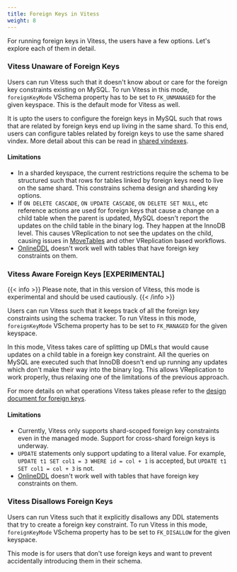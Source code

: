 ```yaml
---
title: Foreign Keys in Vitess
weight: 8
---
```


For running foreign keys in Vitess, the users have a few options. Let's explore each of them in detail.

### Vitess Unaware of Foreign Keys

Users can run Vitess such that it doesn't know about or care for the foreign key constraints existing on MySQL. To run Vitess in this mode, `foreignKeyMode` VSchema property has to be set to `FK_UNMANAGED` for the given keyspace. This is the default mode for Vitess as well.

It is upto the users to configure the foreign keys in MySQL such that rows that are related by foreign keys end up living in the same shard.
To this end, users can configure tables related by foreign keys to use the same shared vindex. More detail about this can be read in [shared vindexes](../shared-vindexes/#foreign-keys).

#### Limitations

- In a sharded keyspace, the current restrictions require the schema to be structured such that rows for tables linked by foreign keys need to live on the same shard. This constrains schema design and sharding key options. 
- If `ON DELETE CASCADE`, `ON UPDATE CASCADE`, `ON DELETE SET NULL`, etc reference actions are used for foreign keys that cause a change on a child table when the parent is updated, MySQL doesn't report the updates on the child table in the binary log. They happen at the InnoDB level. This causes VReplication to not see the updates on the child, causing issues in [MoveTables](../../migration/move-tables/) and other VReplication based workflows.
- [OnlineDDL](../../schema-changes/managed-online-schema-changes/) doesn't work well with tables that have foreign key constraints on them.

### Vitess Aware Foreign Keys [EXPERIMENTAL]

{{< info >}}
Please note, that in this version of Vitess, this mode is experimental and should be used cautiously.
{{< /info >}}

Users can run Vitess such that it keeps track of all the foreign key constraints using the schema tracker. To run Vitess in this mode, `foreignKeyMode` VSchema property has to be set to `FK_MANAGED` for the given keyspace.

In this mode, Vitess takes care of splitting up DMLs that would cause updates on a child table in a foreign key constraint. All the queries on MySQL are executed such that InnoDB doesn't end up running any updates which don't make their way into the binary log. This allows VReplication to work properly, thus relaxing one of the limitations of the previous approach.

For more details on what operations Vitess takes please refer to the [design document for foreign keys](https://github.com/vitessio/vitess/issues/12967).

#### Limitations

- Currently, Vitess only supports shard-scoped foreign key constraints even in the managed mode. Support for cross-shard foreign keys is underway.
- `UPDATE` statements only support updating to a literal value. For example, `UPDATE t1 SET col1 = 3 WHERE id = col + 1` is accepted, but `UPDATE t1 SET col1 = col + 3` is not.
- [OnlineDDL](../../schema-changes/managed-online-schema-changes/) doesn't work well with tables that have foreign key constraints on them.

### Vitess Disallows Foreign Keys

Users can run Vitess such that it explicitly disallows any DDL statements that try to create a foreign key constraint. To run Vitess in this mode, `foreignKeyMode` VSchema property has to be set to `FK_DISALLOW` for the given keyspace.

This mode is for users that don't use foreign keys and want to prevent accidentally introducing them in their schema.
